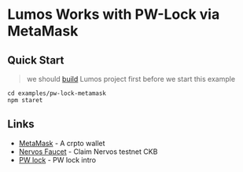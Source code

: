 # Lumos Works with PW-Lock via MetaMask

## Quick Start

> we should [build](..) Lumos project first before we start this example

```
cd examples/pw-lock-metamask
npm staret
```

## Links

- [MetaMask](https://metamask.io/) - A crpto wallet
- [Nervos Faucet](https://faucet.nervos.org/) - Claim Nervos testnet CKB
- [PW lock](https://docs.nervos.org/docs/essays/pw-lock) - PW lock intro
